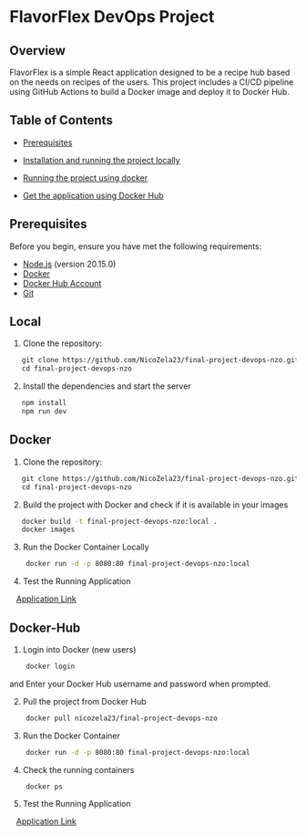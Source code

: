 # FlavorFlex DevOps Project

## Overview

FlavorFlex is a simple React application designed to be a recipe hub based on the needs on recipes of the users. This project includes a CI/CD pipeline using GitHub Actions to build a Docker image and deploy it to Docker Hub.

## Table of Contents

- [Prerequisites](#prerequisites)

- [Installation and running the project locally](#Local)

- [Running the project using docker](#Docker)

- [Get the application using Docker Hub](#Docker-Hub)

## Prerequisites

Before you begin, ensure you have met the following requirements:

- [Node.js](https://nodejs.org/) (version 20.15.0)
- [Docker](https://www.docker.com/get-started)
- [Docker Hub Account](https://hub.docker.com/)
- [Git](https://git-scm.com/)
## Local

1. Clone the repository:
  
```bash
   git clone https://github.com/NicoZela23/final-project-devops-nzo.git
   cd final-project-devops-nzo
```

2. Install the dependencies and start the server

```bash
   npm install
   npm run dev
```

## Docker

1. Clone the repository:  

```bash
   git clone https://github.com/NicoZela23/final-project-devops-nzo.git
   cd final-project-devops-nzo
```

2. Build the project with Docker and check if it is available in your images
  
```bash
   docker build -t final-project-devops-nzo:local .
   docker images
```

3. Run the Docker Container Locally

```bash
    docker run -d -p 8080:80 final-project-devops-nzo:local
```

4. Test the Running Application

   [Application Link](http://localhost:8080)

## Docker-Hub

1. Login into Docker (new users)

```bash
    docker login
```

and Enter your Docker Hub username and password when prompted.

2. Pull the project from Docker Hub

```bash
    docker pull nicozela23/final-project-devops-nzo
```

3. Run the Docker Container

```bash
    docker run -d -p 8080:80 final-project-devops-nzo:local
```

4. Check the running containers

```bash
    docker ps
```

5. Test the Running Application

   [Application Link](http://localhost:8080)
